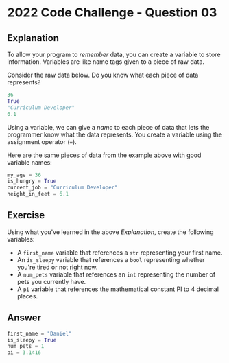 # 2022 Code Challenge - Question 03

## Explanation

To allow your program to *remember* data, you can create a variable to store 
information. Variables are like name tags given to a piece of raw data.

Consider the raw data below. Do you know what each piece of data represents?

```python
36
True
"Curriculum Developer"
6.1
```

Using a variable, we can give a *name* to each piece of data that lets the programmer
know what the data represents. You create a variable using the assignment operator (`=`).

Here are the same pieces of data from the example above with good variable names:

```python
my_age = 36
is_hungry = True
current_job = "Curriculum Developer"
height_in_feet = 6.1
```

## Exercise

Using what you've learned in the above *Explanation*, create the following variables:
- A `first_name` variable that references a `str` representing your first name.
- An `is_sleepy` variable that references a `bool` representing whether you're tired or not right now.
- A `num_pets` variable that references an `int` representing the number of pets you currently have.
- A `pi` variable that references the mathematical constant PI to 4 decimal places.

## Answer

```python
first_name = "Daniel"
is_sleepy = True
num_pets = 1
pi = 3.1416
```


